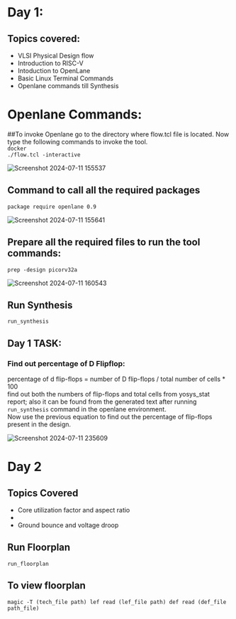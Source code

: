 # Day 1:
## Topics covered:
- VLSI Physical Design flow
- Introduction to RISC-V
- Intoduction to OpenLane
- Basic Linux Terminal Commands
- Openlane commands till Synthesis


# Openlane Commands:
##To invoke Openlane
go to the directory where flow.tcl file is located. Now type the following commands to invoke the tool.  
`docker`  
`./flow.tcl -interactive`  

![Screenshot 2024-07-11 155537](https://github.com/user-attachments/assets/daf3a177-8ba2-437e-af6c-6c4ffde5464a)

## Command to call all the required packages
`package require openlane 0.9`

![Screenshot 2024-07-11 155641](https://github.com/user-attachments/assets/ace56d0f-263e-409f-b74f-19981deb8dd0)

## Prepare all the required files to run the tool commands:  
`prep -design picorv32a`  

![Screenshot 2024-07-11 160543](https://github.com/user-attachments/assets/8fc8e27a-00cf-43ca-a14f-2339ce541ceb)

## Run Synthesis  
`run_synthesis`

## Day 1 TASK:
### Find out percentage of D Flipflop:  
percentage of d flip-flops = number of D flip-flops / total number of cells * 100  
find out both the numbers of flip-flops and total cells from yosys_stat report; also it can be found from the generated text after running `run_synthesis` command in the openlane environment.  
Now use the previous equation to find out the percentage of flip-flops present in the design.  

![Screenshot 2024-07-11 235609](https://github.com/user-attachments/assets/907c3d11-c6c5-48d8-b75a-30b650dd92dd)



# Day 2
## Topics Covered  
- Core utilization factor and aspect ratio
-
- Ground bounce and voltage droop


## Run Floorplan  
`run_floorplan`  

## To view floorplan
`magic -T (tech_file path) lef read (lef_file path) def read (def_file path_file)`
